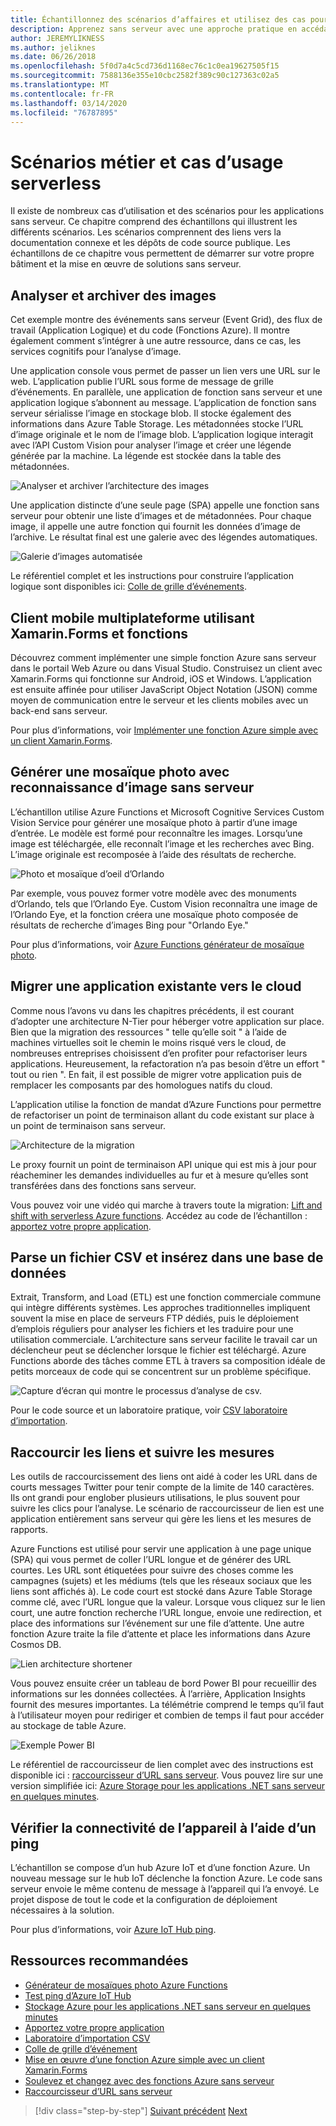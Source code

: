 ```yaml
---
title: Échantillonnez des scénarios d’affaires et utilisez des cas pour des applications sans serveur
description: Apprenez sans serveur avec une approche pratique en accédant à des échantillons qui vont du traitement d’image aux back ends mobiles et aux pipelines ETL.
author: JEREMYLIKNESS
ms.author: jeliknes
ms.date: 06/26/2018
ms.openlocfilehash: 5f0d7a4c5cd736d1168ec76c1c0ea19627505f15
ms.sourcegitcommit: 7588136e355e10cbc2582f389c90c127363c02a5
ms.translationtype: MT
ms.contentlocale: fr-FR
ms.lasthandoff: 03/14/2020
ms.locfileid: "76787895"
---
```

# <a name="serverless-business-scenarios-and-use-cases"></a>Scénarios métier et cas d’usage serverless

Il existe de nombreux cas d’utilisation et des scénarios pour les applications sans serveur. Ce chapitre comprend des échantillons qui illustrent les différents scénarios. Les scénarios comprennent des liens vers la documentation connexe et les dépôts de code source publique. Les échantillons de ce chapitre vous permettent de démarrer sur votre propre bâtiment et la mise en œuvre de solutions sans serveur.

## <a name="analyze-and-archive-images"></a>Analyser et archiver des images

Cet exemple montre des événements sans serveur (Event Grid), des flux de travail (Application Logique) et du code (Fonctions Azure). Il montre également comment s’intégrer à une autre ressource, dans ce cas, les services cognitifs pour l’analyse d’image.

Une application console vous permet de passer un lien vers une URL sur le web. L’application publie l’URL sous forme de message de grille d’événements. En parallèle, une application de fonction sans serveur et une application logique s’abonnent au message. L’application de fonction sans serveur sérialisse l’image en stockage blob. Il stocke également des informations dans Azure Table Storage. Les métadonnées stocke l’URL d’image originale et le nom de l’image blob. L’application logique interagit avec l’API Custom Vision pour analyser l’image et créer une légende générée par la machine. La légende est stockée dans la table des métadonnées.

![Analyser et archiver l’architecture des images](./media/image-processing-example.png)

Une application distincte d’une seule page (SPA) appelle une fonction sans serveur pour obtenir une liste d’images et de métadonnées. Pour chaque image, il appelle une autre fonction qui fournit les données d’image de l’archive. Le résultat final est une galerie avec des légendes automatiques.

![Galerie d’images automatisée](./media/automated-image-gallery.png)

Le référentiel complet et les instructions pour construire l’application logique sont disponibles ici: [Colle de grille d’événements](https://github.com/JeremyLikness/Event-Grid-Glue).

## <a name="cross-platform-mobile-client-using-xamarinforms-and-functions"></a>Client mobile multiplateforme utilisant Xamarin.Forms et fonctions

Découvrez comment implémenter une simple fonction Azure sans serveur dans le portail Web Azure ou dans Visual Studio. Construisez un client avec Xamarin.Forms qui fonctionne sur Android, iOS et Windows. L’application est ensuite affinée pour utiliser JavaScript Object Notation (JSON) comme moyen de communication entre le serveur et les clients mobiles avec un back-end sans serveur.

Pour plus d’informations, voir [Implémenter une fonction Azure simple avec un client Xamarin.Forms](https://docs.microsoft.com/samples/azure-samples/functions-xamarin-getting-started/implementing-a-simple-azure-function-with-a-xamarinforms-client/).

## <a name="generate-a-photo-mosaic-with-serverless-image-recognition"></a>Générer une mosaïque photo avec reconnaissance d’image sans serveur

L’échantillon utilise Azure Functions et Microsoft Cognitive Services Custom Vision Service pour générer une mosaïque photo à partir d’une image d’entrée. Le modèle est formé pour reconnaître les images. Lorsqu’une image est téléchargée, elle reconnaît l’image et les recherches avec Bing. L’image originale est recomposée à l’aide des résultats de recherche.

![Photo et mosaïque d’oeil d’Orlando](./media/orlando-eye-both.png)

Par exemple, vous pouvez former votre modèle avec des monuments d’Orlando, tels que l’Orlando Eye. Custom Vision reconnaîtra une image de l’Orlando Eye, et la fonction créera une mosaïque photo composée de résultats de recherche d’images Bing pour "Orlando Eye."

Pour plus d’informations, voir [Azure Functions générateur de mosaïque photo](https://github.com/Azure-Samples/functions-dotnet-photo-mosaic).

## <a name="migrate-an-existing-application-to-the-cloud"></a>Migrer une application existante vers le cloud

Comme nous l’avons vu dans les chapitres précédents, il est courant d’adopter une architecture N-Tier pour héberger votre application sur place. Bien que la migration des ressources " telle qu’elle soit " à l’aide de machines virtuelles soit le chemin le moins risqué vers le cloud, de nombreuses entreprises choisissent d’en profiter pour refactoriser leurs applications. Heureusement, la refactoration n’a pas besoin d’être un effort " tout ou rien ". En fait, il est possible de migrer votre application puis de remplacer les composants par des homologues natifs du cloud.

L’application utilise la fonction de mandat d’Azure Functions pour permettre de refactoriser un point de terminaison allant du code existant sur place à un point de terminaison sans serveur.

![Architecture de la migration](./media/migration-architecture.png)

Le proxy fournit un point de terminaison API unique qui est mis à jour pour réacheminer les demandes individuelles au fur et à mesure qu’elles sont transférées dans des fonctions sans serveur.

Vous pouvez voir une vidéo qui marche à travers toute la migration: [Lift and shift with serverless Azure functions](https://channel9.msdn.com/Events/Connect/2017/E102). Accédez au code de l’échantillon : [apportez votre propre application](https://github.com/JeremyLikness/bring-own-app-connect-17).

## <a name="parse-a-csv-file-and-insert-into-a-database"></a>Parse un fichier CSV et insérez dans une base de données

Extrait, Transform, and Load (ETL) est une fonction commerciale commune qui intègre différents systèmes. Les approches traditionnelles impliquent souvent la mise en place de serveurs FTP dédiés, puis le déploiement d’emplois réguliers pour analyser les fichiers et les traduire pour une utilisation commerciale. L’architecture sans serveur facilite le travail car un déclencheur peut se déclencher lorsque le fichier est téléchargé. Azure Functions aborde des tâches comme ETL à travers sa composition idéale de petits morceaux de code qui se concentrent sur un problème spécifique.

![Capture d’écran qui montre le processus d’analyse de csv.](./media/serverless-business-scenarios/csv-parse-database-import.png)

Pour le code source et un laboratoire pratique, voir [CSV laboratoire d’importation](https://github.com/JeremyLikness/azure-fn-file-process-hol).

## <a name="shorten-links-and-track-metrics"></a>Raccourcir les liens et suivre les mesures

Les outils de raccourcissement des liens ont aidé à coder les URL dans de courts messages Twitter pour tenir compte de la limite de 140 caractères. Ils ont grandi pour englober plusieurs utilisations, le plus souvent pour suivre les clics pour l’analyse. Le scénario de raccourcisseur de lien est une application entièrement sans serveur qui gère les liens et les mesures de rapports.

Azure Functions est utilisé pour servir une application à une page unique (SPA) qui vous permet de coller l’URL longue et de générer des URL courtes. Les URL sont étiquetées pour suivre des choses comme les campagnes (sujets) et les médiums (tels que les réseaux sociaux que les liens sont affichés à). Le code court est stocké dans Azure Table Storage comme clé, avec l’URL longue que la valeur. Lorsque vous cliquez sur le lien court, une autre fonction recherche l’URL longue, envoie une redirection, et place des informations sur l’événement sur une file d’attente. Une autre fonction Azure traite la file d’attente et place les informations dans Azure Cosmos DB.

![Lien architecture shortener](./media/link-shortener-architecture.png)

Vous pouvez ensuite créer un tableau de bord Power BI pour recueillir des informations sur les données collectées. À l’arrière, Application Insights fournit des mesures importantes. La télémétrie comprend le temps qu’il faut à l’utilisateur moyen pour rediriger et combien de temps il faut pour accéder au stockage de table Azure.

![Exemple Power BI](./media/power-bi-example.png)

Le référentiel de raccourcisseur de lien complet avec des instructions est disponible ici : [raccourcisseur d’URL sans serveur](https://github.com/jeremylikness/serverless-url-shortener). Vous pouvez lire sur une version simplifiée ici: [Azure Storage pour les applications .NET sans serveur en quelques minutes](https://devblogs.microsoft.com/aspnet/azure-storage-for-serverless-net-apps-in-minutes/).

## <a name="verify-device-connectivity-using-a-ping"></a>Vérifier la connectivité de l’appareil à l’aide d’un ping

L’échantillon se compose d’un hub Azure IoT et d’une fonction Azure. Un nouveau message sur le hub IoT déclenche la fonction Azure. Le code sans serveur envoie le même contenu de message à l’appareil qui l’a envoyé. Le projet dispose de tout le code et la configuration de déploiement nécessaires à la solution.

Pour plus d’informations, voir [Azure IoT Hub ping](https://github.com/Azure-Samples/iot-hub-node-ping).

## <a name="recommended-resources"></a>Ressources recommandées

- [Générateur de mosaïques photo Azure Functions](https://github.com/Azure-Samples/functions-dotnet-photo-mosaic)
- [Test ping d’Azure IoT Hub](https://github.com/Azure-Samples/iot-hub-node-ping)
- [Stockage Azure pour les applications .NET sans serveur en quelques minutes](https://devblogs.microsoft.com/aspnet/azure-storage-for-serverless-net-apps-in-minutes/)
- [Apportez votre propre application](https://github.com/JeremyLikness/bring-own-app-connect-17)
- [Laboratoire d’importation CSV](https://github.com/JeremyLikness/azure-fn-file-process-hol)
- [Colle de grille d’événement](https://github.com/JeremyLikness/Event-Grid-Glue)
- [Mise en œuvre d’une fonction Azure simple avec un client Xamarin.Forms](https://docs.microsoft.com/samples/azure-samples/functions-xamarin-getting-started/implementing-a-simple-azure-function-with-a-xamarinforms-client/)
- [Soulevez et changez avec des fonctions Azure sans serveur](https://channel9.msdn.com/Events/Connect/2017/E102)
- [Raccourcisseur d’URL sans serveur](https://github.com/jeremylikness/serverless-url-shortener)

>[!div class="step-by-step"]
>[Suivant précédent](orchestration-patterns.md)
>[Next](serverless-conclusion.md)
